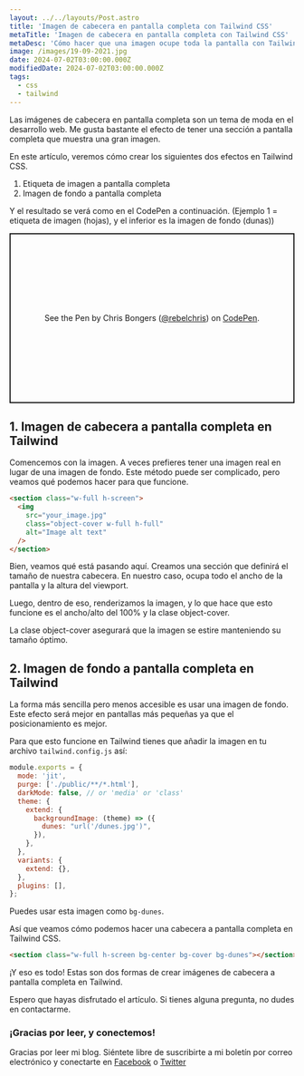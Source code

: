 ```yaml
---
layout: ../../layouts/Post.astro
title: 'Imagen de cabecera en pantalla completa con Tailwind CSS'
metaTitle: 'Imagen de cabecera en pantalla completa con Tailwind CSS'
metaDesc: 'Cómo hacer que una imagen ocupe toda la pantalla con Tailwind CSS'
image: /images/19-09-2021.jpg
date: 2024-07-02T03:00:00.000Z
modifiedDate: 2024-07-02T03:00:00.000Z
tags:
  - css
  - tailwind
---
```


Las imágenes de cabecera en pantalla completa son un tema de moda en el desarrollo web. Me gusta bastante el efecto de tener una sección a pantalla completa que muestra una gran imagen.

En este artículo, veremos cómo crear los siguientes dos efectos en Tailwind CSS.

1. Etiqueta de imagen a pantalla completa
2. Imagen de fondo a pantalla completa

Y el resultado se verá como en el CodePen a continuación. (Ejemplo 1 = etiqueta de imagen (hojas), y el inferior es la imagen de fondo (dunas))

<p class="codepen" data-height="300" data-theme-id="dark" data-default-tab="js,result" data-slug-hash="LYLLpRx" data-user="rebelchris" style="height: 300px; box-sizing: border-box; display: flex; align-items: center; justify-content: center; border: 2px solid; margin: 1em 0; padding: 1em;">
  <span>See the Pen <a href="https://codepen.io/rebelchris/pen/LYLLpRx">
  </a> by Chris Bongers (<a href="https://codepen.io/rebelchris">@rebelchris</a>)
  on <a href="https://codepen.io">CodePen</a>.</span>
</p>
<script async defer src="https://cpwebassets.codepen.io/assets/embed/ei.js"></script>

## 1. Imagen de cabecera a pantalla completa en Tailwind

Comencemos con la imagen. A veces prefieres tener una imagen real en lugar de una imagen de fondo.
Este método puede ser complicado, pero veamos qué podemos hacer para que funcione.

```html
<section class="w-full h-screen">
  <img
    src="your_image.jpg"
    class="object-cover w-full h-full"
    alt="Image alt text"
  />
</section>
```

Bien, veamos qué está pasando aquí.
Creamos una sección que definirá el tamaño de nuestra cabecera. En nuestro caso, ocupa todo el ancho de la pantalla y la altura del viewport.

Luego, dentro de eso, renderizamos la imagen, y lo que hace que esto funcione es el ancho/alto del 100% y la clase object-cover.

La clase object-cover asegurará que la imagen se estire manteniendo su tamaño óptimo.

## 2. Imagen de fondo a pantalla completa en Tailwind

La forma más sencilla pero menos accesible es usar una imagen de fondo.
Este efecto será mejor en pantallas más pequeñas ya que el posicionamiento es mejor.

Para que esto funcione en Tailwind tienes que añadir la imagen en tu archivo `tailwind.config.js` así:

```js
module.exports = {
  mode: 'jit',
  purge: ['./public/**/*.html'],
  darkMode: false, // or 'media' or 'class'
  theme: {
    extend: {
      backgroundImage: (theme) => ({
        dunes: "url('/dunes.jpg')",
      }),
    },
  },
  variants: {
    extend: {},
  },
  plugins: [],
};
```

Puedes usar esta imagen como `bg-dunes`.

Así que veamos cómo podemos hacer una cabecera a pantalla completa en Tailwind CSS.

```html
<section class="w-full h-screen bg-center bg-cover bg-dunes"></section>
```

¡Y eso es todo! Estas son dos formas de crear imágenes de cabecera a pantalla completa en Tailwind.

Espero que hayas disfrutado el artículo. Si tienes alguna pregunta, no dudes en contactarme.

### ¡Gracias por leer, y conectemos!

Gracias por leer mi blog. Siéntete libre de suscribirte a mi boletín por correo electrónico y conectarte en [Facebook](https://www.facebook.com/DailyDevTipsBlog) o [Twitter](https://twitter.com/DailyDevTips1)
